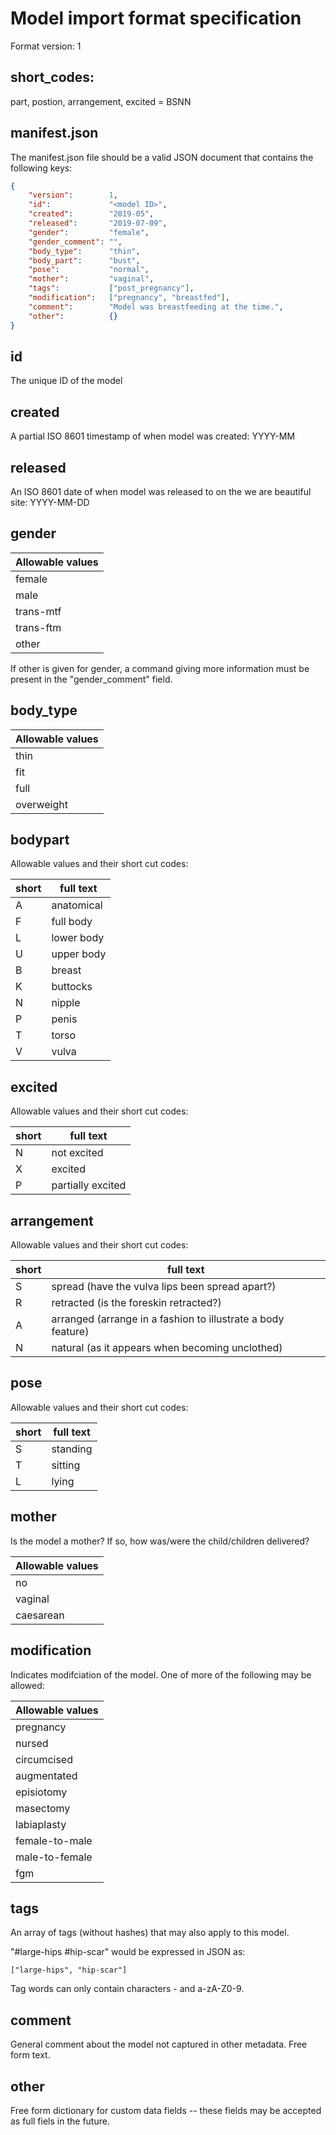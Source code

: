 Model import format specification
=================================

Format version: 1

short_codes:
------------

part, postion, arrangement, excited = BSNN


manifest.json
-------------

The manifest.json file should be a valid JSON document that contains the 
following keys:

```json
{
    "version":        1,
    "id":             "<model ID>",
    "created":        "2019-05",
    "released":       "2019-07-09",
    "gender":         "female",
    "gender_comment": "",
    "body_type":      "thin",
    "body_part":      "bust",
    "pose":           "normal",
    "mother":         "vaginal",
    "tags":           ["post_pregnancy"],
    "modification":   ["pregnancy", "breastfed"],
    "comment":        "Model was breastfeeding at the time.",       
    "other":          {}
}
```

id
--

The unique ID of the model

created
-------

A partial ISO 8601 timestamp of when model was created: YYYY-MM


released
--------

An ISO 8601 date of when model was released to on the we are beautiful site: YYYY-MM-DD


gender
------

| Allowable values |
| --------- |
| female |
| male |
| trans-mtf |
| trans-ftm |
| other |

If other is given for gender, a command giving more information must be present in
the "gender_comment" field.



body_type
---------

| Allowable values |
| --------- |
| thin |
| fit |
| full |
| overweight |


bodypart
--------

Allowable values and their short cut codes:

| short| full text |
|------|---------|
| A    |anatomical |
| F    |full body |
| L    |lower body |
| U    |upper body |
| B    |breast |
| K    |buttocks |
| N    |nipple |
| P    |penis |
| T    |torso |
| V    |vulva |


excited 
-------

Allowable values and their short cut codes:

| short|full text |
|------|---------|
| N    |not excited |
| X    |excited |
| P    |partially excited |


arrangement
-----------

Allowable values and their short cut codes:

| short|full text |
|------|---------|
| S    |spread (have the vulva lips been spread apart?) |
| R    |retracted (is the foreskin retracted?) |
| A    |arranged (arrange in a fashion to illustrate a body feature) |
| N    |natural (as it appears when becoming unclothed) |


pose
----

Allowable values and their short cut codes:

| short|full text |
|------|---------|
| S    |standing |
| T    |sitting |
| L    |lying |


mother
------

Is the model a mother? If so, how was/were the child/children delivered?

| Allowable values |
| --------- |
| no  |
| vaginal |
| caesarean |


modification
------------

Indicates modifciation of the model. One of more of the following may be allowed:

| Allowable values |
| --------- |
| pregnancy |
| nursed |
| circumcised |
| augmentated |
| episiotomy |
| masectomy  |
| labiaplasty |
| female-to-male |
| male-to-female |
| fgm |


tags
----

An array of tags (without hashes) that may also apply to this model.

"#large-hips #hip-scar" would be expressed in JSON as:

 `["large-hips", "hip-scar"]`  

 Tag words can only contain characters - and a-zA-Z0-9.


comment
-------

General comment about the model not captured in other metadata. Free form text.


other
-----

Free form dictionary for custom data fields -- these fields may be accepted as full fiels in the future.

